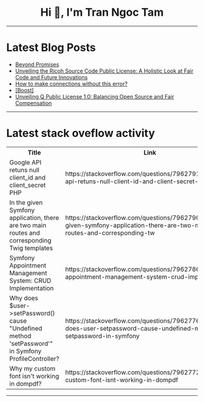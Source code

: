 <h1 align="center">Hi 👋, I'm Tran Ngoc Tam</h1>

---

# Latest Blog Posts 
<!-- BLOG-POST-LIST:START -->
- [Beyond Promises](https://dev.to/rawveg/beyond-promises-2fdk)
- [Unveiling the Ricoh Source Code Public License: A Holistic Look at Fair Code and Future Innovations](https://dev.to/rachellovestowrite/unveiling-the-ricoh-source-code-public-license-a-holistic-look-at-fair-code-and-future-innovations-4l5)
- [How to make connections without this error?](https://dev.to/jasonduval26/how-to-make-connections-without-this-error-f6d)
- [[Boost]](https://dev.to/rakeshv675/-2199)
- [Unveiling Q Public License 1.0: Balancing Open Source and Fair Compensation](https://dev.to/zhangwei42/unveiling-q-public-license-10-balancing-open-source-and-fair-compensation-5cf)
<!-- BLOG-POST-LIST:END -->

---

# Latest stack oveflow activity
<table>
  <tr><th>Title</th><th>Link</th></tr>
  <!-- STACKOVERFLOW:START --><tr><td>Google API retuns null client_id and client_secret PHP</td><td>https://stackoverflow.com/questions/79627919/google-api-retuns-null-client-id-and-client-secret-php</td></tr><tr><td>In the given Symfony application, there are two main routes and corresponding Twig templates</td><td>https://stackoverflow.com/questions/79627909/in-the-given-symfony-application-there-are-two-main-routes-and-corresponding-tw</td></tr><tr><td>Symfony Appointment Management System: CRUD Implementation</td><td>https://stackoverflow.com/questions/79627863/symfony-appointment-management-system-crud-implementation</td></tr><tr><td>Why does $user-&gt;setPassword&lpar;&rpar; cause &quot;Undefined method &#39;setPassword&#39;&quot; in Symfony ProfileController?</td><td>https://stackoverflow.com/questions/79627761/why-does-user-setpassword-cause-undefined-method-setpassword-in-symfony</td></tr><tr><td>Why my custom font isn&#39;t working in dompdf?</td><td>https://stackoverflow.com/questions/79627727/why-my-custom-font-isnt-working-in-dompdf</td></tr><!-- STACKOVERFLOW:END -->
</table>

---


